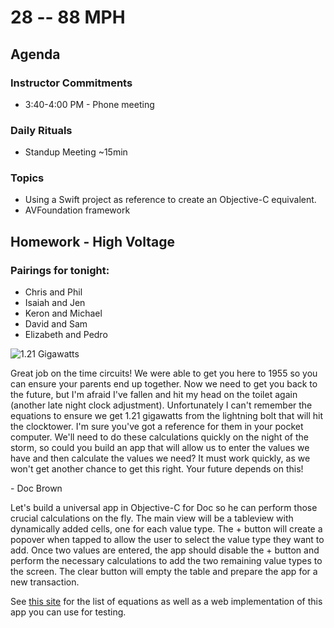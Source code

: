 # 28 -- 88 MPH

## Agenda

### Instructor Commitments

* 3:40-4:00 PM - Phone meeting

### Daily Rituals

* Standup Meeting ~15min

### Topics

* Using a Swift project as reference to create an Objective-C equivalent.
* AVFoundation framework

## Homework - High Voltage

### Pairings for tonight:

* Chris and Phil
* Isaiah and Jen
* Keron and Michael
* David and Sam
* Elizabeth and Pedro

![1.21 Gigawatts](http://i.giphy.com/SwT2Pk15RH5m.gif)

Great job on the time circuits! We were able to get you here to 1955 so you can ensure your parents end up together. Now we need to get you back to the future, but I'm afraid I've fallen and hit my head on the toilet again (another late night clock adjustment). Unfortunately I can't remember the equations to ensure we get 1.21 gigawatts from the lightning bolt that will hit the clocktower. I'm sure you've got a reference for them in your pocket computer. We'll need to do these calculations quickly on the night of the storm, so could you build an app that will allow us to enter the values we have and then calculate the values we need? It must work quickly, as we won't get another chance to get this right. Your future depends on this!

\- Doc Brown

Let's build a universal app in Objective-C for Doc so he can perform those crucial calculations on the fly. The main view will be a tableview with dynamically added cells, one for each value type. The + button will create a popover when tapped to allow the user to select the value type they want to add. Once two values are entered, the app should disable the + button and perform the necessary calculations to add the two remaining value types to the screen. The clear button will empty the table and prepare the app for a new transaction.

See [this site](http://www.rapidtables.com/calc/electric/watt-volt-amp-calculator.htm) for the list of equations as well as a web implementation of this app you can use for testing.